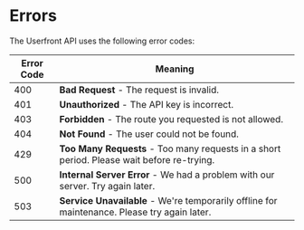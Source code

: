 # Errors

The Userfront API uses the following error codes:

| Error Code | Meaning                                                                                      |
| ---------- | -------------------------------------------------------------------------------------------- |
| 400        | **Bad Request** - The request is invalid.                                                    |
| 401        | **Unauthorized** - The API key is incorrect.                                                 |
| 403        | **Forbidden** - The route you requested is not allowed.                                      |
| 404        | **Not Found** - The user could not be found.                                                 |
| 429        | **Too Many Requests** - Too many requests in a short period. Please wait before re-trying.   |
| 500        | **Internal Server Error** - We had a problem with our server. Try again later.               |
| 503        | **Service Unavailable** - We're temporarily offline for maintenance. Please try again later. |
